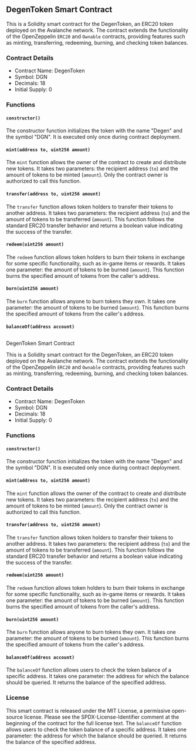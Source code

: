 
## DegenToken Smart Contract

This is a Solidity smart contract for the DegenToken, an ERC20 token deployed on the Avalanche network. The contract extends the functionality of the OpenZeppelin `ERC20` and `Ownable` contracts, providing features such as minting, transferring, redeeming, burning, and checking token balances.

### Contract Details

-   Contract Name: DegenToken
-   Symbol: DGN
-   Decimals: 18
-   Initial Supply: 0

### Functions

#### `constructor()`

The constructor function initializes the token with the name "Degen" and the symbol "DGN". It is executed only once during contract deployment.

#### `mint(address to, uint256 amount)`

The `mint` function allows the owner of the contract to create and distribute new tokens. It takes two parameters: the recipient address (`to`) and the amount of tokens to be minted (`amount`). Only the contract owner is authorized to call this function.

#### `transfer(address to, uint256 amount)`

The `transfer` function allows token holders to transfer their tokens to another address. It takes two parameters: the recipient address (`to`) and the amount of tokens to be transferred (`amount`). This function follows the standard ERC20 transfer behavior and returns a boolean value indicating the success of the transfer.

#### `redeem(uint256 amount)`

The `redeem` function allows token holders to burn their tokens in exchange for some specific functionality, such as in-game items or rewards. It takes one parameter: the amount of tokens to be burned (`amount`). This function burns the specified amount of tokens from the caller's address.

#### `burn(uint256 amount)`

The `burn` function allows anyone to burn tokens they own. It takes one parameter: the amount of tokens to be burned (`amount`). This function burns the specified amount of tokens from the caller's address.

#### `balanceOf(address account)`

##   
DegenToken Smart Contract

This is a Solidity smart contract for the DegenToken, an ERC20 token deployed on the Avalanche network. The contract extends the functionality of the OpenZeppelin `ERC20` and `Ownable` contracts, providing features such as minting, transferring, redeeming, burning, and checking token balances.

### Contract Details

-   Contract Name: DegenToken
-   Symbol: DGN
-   Decimals: 18
-   Initial Supply: 0

### Functions

#### `constructor()`

The constructor function initializes the token with the name "Degen" and the symbol "DGN". It is executed only once during contract deployment.

#### `mint(address to, uint256 amount)`

The `mint` function allows the owner of the contract to create and distribute new tokens. It takes two parameters: the recipient address (`to`) and the amount of tokens to be minted (`amount`). Only the contract owner is authorized to call this function.

#### `transfer(address to, uint256 amount)`

The `transfer` function allows token holders to transfer their tokens to another address. It takes two parameters: the recipient address (`to`) and the amount of tokens to be transferred (`amount`). This function follows the standard ERC20 transfer behavior and returns a boolean value indicating the success of the transfer.

#### `redeem(uint256 amount)`

The `redeem` function allows token holders to burn their tokens in exchange for some specific functionality, such as in-game items or rewards. It takes one parameter: the amount of tokens to be burned (`amount`). This function burns the specified amount of tokens from the caller's address.

#### `burn(uint256 amount)`

The `burn` function allows anyone to burn tokens they own. It takes one parameter: the amount of tokens to be burned (`amount`). This function burns the specified amount of tokens from the caller's address.

#### `balanceOf(address account)`

The `balanceOf` function allows users to check the token balance of a specific address. It takes one parameter: the address for which the balance should be queried. It returns the balance of the specified address.

### License

This smart contract is released under the MIT License, a permissive open-source license. Please see the SPDX-License-Identifier comment at the beginning of the contract for the full license text.
The `balanceOf` function allows users to check the token balance of a specific address. It takes one parameter: the address for which the balance should be queried. It returns the balance of the specified address.

